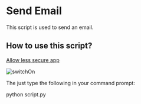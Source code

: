 # Send Email

This script is used to send an email.

## How to use this script?

[Allow less secure app](https://myaccount.google.com/lesssecureapps?pli=1&rapt=AEjHL4OuWUjobkx77V_w21JjGKJDnPcMJYXZCds9hRg-lyowtsj2ZkMtDW_yFJAyW8lYKreB465PtnbTCzZ16B2RziMW0GJiSQ)

![switchOn](https://user-images.githubusercontent.com/56690856/97032552-a5b40380-157f-11eb-99cf-0a1402dc8533.png)

The just type the following in your command prompt:

python script.py

